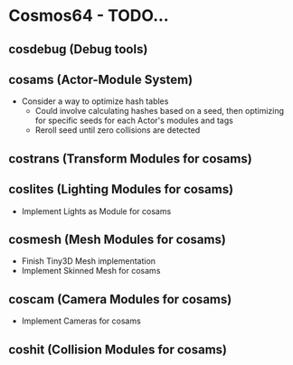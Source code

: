 # Cosmos64 - TODO...

## cosdebug (Debug tools)

## cosams (Actor-Module System)
- Consider a way to optimize hash tables
    - Could involve calculating hashes based on a seed, then optimizing for specific seeds for each Actor's modules and tags
    - Reroll seed until zero collisions are detected

## costrans (Transform Modules for cosams)

## coslites (Lighting Modules for cosams)
- Implement Lights as Module for cosams

## cosmesh (Mesh Modules for cosams)
- Finish Tiny3D Mesh implementation
- Implement Skinned Mesh for cosams

## coscam (Camera Modules for cosams)
- Implement Cameras for cosams

## coshit (Collision Modules for cosams)